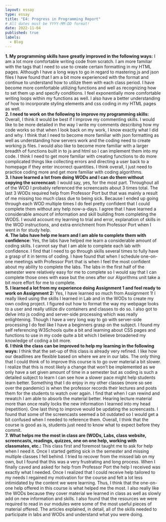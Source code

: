```yaml
---
layout: essay
type: essay
title: "E4: Progress in Programming Report"
# All dates must be YYYY-MM-DD format!
date: 2022-11-04
published: true
labels:
  - Blog
---
```

<b>1.	My programming skills have greatly improved in the following ways:</b>
I am a lot more comfortable writing code from scratch. I am more familiar with the tags that I need to use to create certain formatting in my HTML pages. Although I have a long ways to go in regard to mastering js and json files I have found that I am a bit more experienced with the format and continue to understand how to utilize them with each class period. I have become more comfortable utilizing functions and well as recognizing how to set them up and specify conditions. I feel exponentially more comfortable writing loops within my functions as well. I also have a better understanding of how to incorporate styling elements and css coding in my HTML pages as well.
<br>
<b>2.	I need to work on the following to improve my programming skills:</b>
Overall, I think it would be best if I improve my commenting skills. I would like to be more detailed in the way I write my comments describing how my code works so that when I look back on my work, I know exactly what I did and why. I think that I need to become more familiar with json formatting as well as understanding how servers work and the coding need to create working js files. I would also like to become more familiar with a larger breadth of functions built in to js and html so I can implement them into my code. I think I need to get more familiar with creating functions to do more complicated things like collecting errors and directing a user back to a homepage if they enter incorrect quantities. I think overall, I just need to practice coding more and get more familiar with coding algorithms. 
<br>
<b>3.	I have learned a lot from doing WODs and I can do them without copying the screencast:</b>
I would say, yes, for the most part. Throughout all of the WOD I probably referenced the screencasts about 3 times total. The last 3 WODs required help from Professor Port but that was mainly a result of me missing too much class due to being sick. Because I ended up going through each WOD multiple times I do feel pretty confident that I could complete them without any help now-a-days. I agree that I have learned a considerable amount of information and skill building from completing the WODS. I would account my learning to trial and error, explanation of skills in the WOD instructions, and extra enrichment from Professor Port when I went in for study help. 
<br>
<b>4.	The labs have help me learn and I am able to complete them with confidence:</b>
Yes, the labs have helped me learn a considerable amount of coding skills. I cannot say that I am able to complete each lab with confidence. I find that I need to go through skills several times to fully have a grasp of it in terms of coding. I have found that when I schedule one-on-one meetings with Professor Port that is when I feel the most confident about my ability to complete the labs. The labs in the first half of the semester were relatively easy for me to complete so I would say that I can complete those ones with ease but the ones after our Algorithms unit take a bit more effort for me to complete. 
<br>
<b>5.	I learned a lot from my experience doing Assignment 1 and feel ready to work on Assignment 2:</b>
Yes, I have learned so much from Assignment 1! I really liked using the skills I learned in Lab and in the WODs to create my own coding project. I figured out how to format the way my webpage looks to a user and really utilize div containers and classes to do so. I also got to delve into js coding and server-side processing which was really enlightening. Though I have a very long way to go with server-side processing I do feel like I have a beginners grasp on the subject. I found my self referencing W3Schools quite a bit and learning about CSS pages and functions to use in my code quite a bit which I believe broadened my knowledge of coding a bit more. 
<br>
<b>6.	I think the class can be improved to help my learning in the following ways:</b>
I think that the set-up of this class is already very refined. I like how our deadlines are flexible based on where we are in our labs. The only thing that I could think of to improve this course is to go over material a bit slower. I realize that this is most likely a change that won’t be implemented as we only have a set given amount of time in a semester but as coding is such a detailed subject to learn I can see how a slower pace might help students learn better. Something that I do enjoy in my other classes (more so see over the pandemic) is when the professor records their lectures and posts them for the students to watch over again. I find that when I can rewind and rewatch I am able to absorb the material better. Hearing lecture material more than once really locks the new information I learned into my head (repetition). One last thing to improve would be updating the screencasts. I found that some of the screencasts seemed a bit outdated so I would get a bit confused when I needed to reference them. Overall, I think that the course is good as is, students just need to know what to expect before they commit. 
<br>
<b>7.	What helps me the most in class are (WODs, Labs, class website, screencasts, readings, quizzes, one on one help, working with classmates, etc.: </b>
This class first and foremost taught me to ask for help when I need it. Once I started getting sick in the semester and missing multiple classes I fell behind. I tried to recover from the missed lab on my own, but I found that this was a very frustrating and long process. When I finally caved and asked for help from Professor Port the help I received was exactly what I needed. Once I realized that I could receive help tailored to my needs I regained my motivation for the course and felt a lot less intimidated by the content we were learning. Thus, I think that the one-on-one help offered in this course is what helped me the most. I also really like the WODs because they cover material we learned in class as well as slowly add on new information and skills. I also found that the resources we were required to read in our modules were some of the most useful pieces of material offered. The articles explained, in detail, all of the skills needed to participate in labs and WODs and understand what you were doing. 



